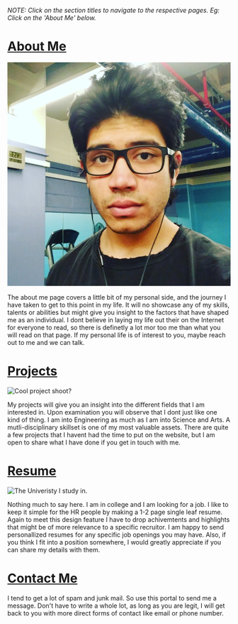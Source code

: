 *NOTE: Click on the section titles to navigate to the respective pages. Eg: Click on the 'About Me' below.*

[**About Me**](/About_Me)
===

![This is me!](/assets/pics/My_Face.jpg)

The about me page covers a little bit of my personal side, and the journey I have taken to get to this point in my life. It will no showcase any of my skills, talents or abilities but might give you insight to the factors that have shaped me as an individual. I dont believe in laying my life out their on the Internet for everyone to read, so there is definetly a lot mor too me than what you will read on that page. If my personal life is of interest to you, maybe reach out to me and we can talk.

[**Projects**](/Projects)
===

![Cool project shoot?]()

My projects will give you an insight into the different fields that I am interested in. Upon examination you will observe that I dont just like one kind of thing. I am into Engineering as much as I am into Science and Arts. A mutli-disciplinary skillset is one of my most valuable assets. There are quite a few projects that I havent had the time to put on the website, but I am open to share what I have done if you get in touch with me.

[**Resume**](/Resume)
===

![The Univeristy I study in.]()

Nothing much to say here. I am in college and I am looking for a job. I like to keep it simple for the HR people by making a 1-2 page single leaf resume. Again to meet this design feature I have to drop achivemtents and highlights that might be of more relevance to a specific recruitor. I am happy to send personallized resumes for any specific job openings you may have. Also, if you think I fit into a position somewhere, I would greatly appreciate if you can share my details with them. 

[**Contact Me**](/Contact_Me)
===

I tend to get a lot of spam and junk mail. So use this portal to send me a message. Don't have to write a whole lot, as long as you are legit, I will get back to you with more direct forms of contact like email or phone number.
